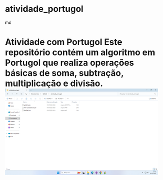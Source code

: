 # atividade_portugol
md
# Atividade com Portugol Este repositório contém um algoritmo em Portugol que realiza operações básicas de soma, subtração, multiplicação e divisão. ![Captura de Tela](imagens/Captura%20de%20Tela%20(1).png)
 